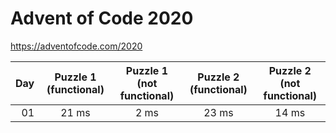# Advent of Code 2020

https://adventofcode.com/2020

| Day | Puzzle 1 (functional) | Puzzle 1 (not functional) | Puzzle 2 (functional) | Puzzle 2 (not functional) |
|----:|:---------------------:|:-------------------------:|:---------------------:|:-------------------------:|
| 01  | 21 ms                 | 2 ms                      | 23 ms                 | 14 ms                     |
